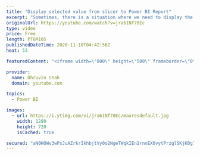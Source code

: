```yaml
---
title: "Display selected value from slicer to Power BI Report"
excerpt: "Sometimes, there is a situation where we need to display the selected slicer value in the title of our Power BI visualization. Meaning, we need to set the Dynamic value for our Title column based on the slicer selection. How can we achieve this? How can we set dynamic title value for our Power BI visualization?"
originalUrl: https://youtube.com/watch?v=jra61Nf78Ec
type: video
price: Free
length: PT6M10S
publishedDateTime: 2020-11-10T04:42:56Z
heat: 53

featuredContent: "<iframe width=\"800\" height=\"500\" frameborder=\"0\" src=\"https://www.youtube.com/embed/jra61Nf78Ec\" allow=\"accelerometer; autoplay; encrypted-media; gyroscope; picture-in-picture\" allowfullscreen></iframe>"

provider:
  name: Dhruvin Shah
  domain: youtube.com

topics:
  - Power BI

images:
  - url: https://i.ytimg.com/vi/jra61Nf78Ec/maxresdefault.jpg
    width: 1280
    height: 720
    isCached: true

secured: "aN0HOWv3wPsJuAZrkrIkhbjtVy0o2NgeTWqkIEn2rnnEX0vytPrzglSKjK0g7gVVySgxjpnsJB1AIol/sA67zgvhVl7RDDxK0nV0v/LrMswjKETDrFU3UBWgDWXhC++OU6ryDdvFd/3To59hf+Y6uJ7vdeS9Pr5UsTBwNWZ1TEHvsplu1UKVTJe9gRJjVPxOjlNirnVUIQqn4z8ZNazox/bKS2DY/N8p/PkriadD+Fk/HvckGgfxewPNbh62oVzXdQk9FXBuGrZl4OUD1xOJ1ElzUVEzE67+YflNHOseZvqpfyhmYszhhAGWOqhcn4yRkn/zdVjA3MhghG+PGdC0LTPARmJ7xnyTI/951x7jX/4U5uvgf2hBsr1qy2gILEQh/pNV89zDqTaN5RhJiBsOA72PJ+w2WyFRKAgPXLU6UTg=;MevS5jaSSB3ZTgPORdIZXw=="
---
```


